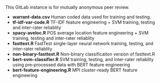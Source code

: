 This GitLab instance is for mutually anonymous peer review.
- **warrant-data.csv** Human coded data used for training and testing. 
- **tf-idf-var-code.R** TF-IDF feature engineering + SVM training, testing and inter-rater reliablity
- **spacy-aveloc.R** POS average location feature engineering  + SVM training, testing and inter-rater reliablity
- **fasttext.R** FastTest single-layer neural network training, testing, and inter-rater reliablity
- **non-binary-fasttext.R** Non-binary classificaiton version of fasttext.R
- **bert-svm-classifier.R** SVM training, testing, and inter-rater reliablity using pre-processed data with BERT feature engineering
- **bert-feature-engineering.R** MPI cluster-ready BERT feature engineering 